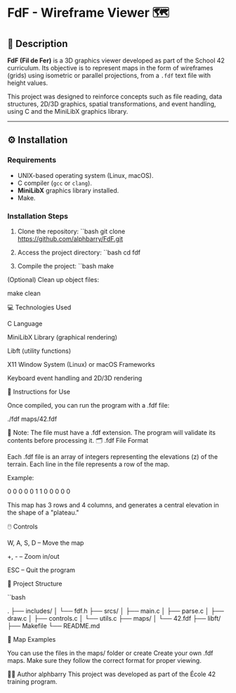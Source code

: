 # FdF - Wireframe Viewer 🗺️

## 🧠 Description

**FdF (Fil de Fer)** is a 3D graphics viewer developed as part of the School 42 curriculum. Its objective is to represent maps in the form of wireframes (grids) using isometric or parallel projections, from a `.fdf` text file with height values.

This project was designed to reinforce concepts such as file reading, data structures, 2D/3D graphics, spatial transformations, and event handling, using C and the MiniLibX graphics library.

---

## ⚙️ Installation

### Requirements

- UNIX-based operating system (Linux, macOS).
- C compiler (`gcc` or `clang`).
- **MiniLibX** graphics library installed.
- Make.

### Installation Steps

1. Clone the repository:
``bash
git clone https://github.com/alphbarry/FdF.git

2. Access the project directory:
``bash
cd fdf

3. Compile the project:
``bash
make

(Optional) Clean up object files:

make clean

💻 Technologies Used

C Language

MiniLibX Library (graphical rendering)

Libft (utility functions)

X11 Window System (Linux) or macOS Frameworks

Keyboard event handling and 2D/3D rendering

🚀 Instructions for Use

Once compiled, you can run the program with a .fdf file:

./fdf maps/42.fdf

🔺 Note: The file must have a .fdf extension. The program will validate its contents before processing it.
🗂️ .fdf File Format

Each .fdf file is an array of integers representing the elevations (z) of the terrain. Each line in the file represents a row of the map.

Example:

0 0 0 0
0 1 1 0
0 0 0 0

This map has 3 rows and 4 columns, and generates a central elevation in the shape of a "plateau."

🖱️ Controls

W, A, S, D – Move the map

+, - – Zoom in/out

ESC – Quit the program

📁 Project Structure

``bash

.
├── includes/
│ └── fdf.h
├── srcs/
│ ├── main.c
│ ├── parse.c
│ ├── draw.c
│ ├── controls.c
│ └── utils.c
├── maps/
│ └── 42.fdf
├── libft/
├── Makefile
└── README.md

🧪 Map Examples

You can use the files in the maps/ folder or create Create your own .fdf maps. Make sure they follow the correct format for proper viewing.

👨‍💻 Author
alphbarry
This project was developed as part of the École 42 training program.
